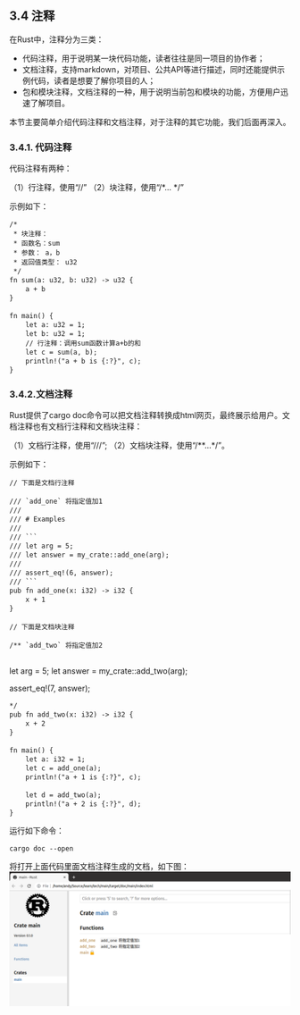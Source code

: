 ## 3.4 注释

在Rust中，注释分为三类：

- 代码注释，用于说明某一块代码功能，读者往往是同一项目的协作者；
- 文档注释，支持markdown，对项目、公共API等进行描述，同时还能提供示例代码，读者是想要了解你项目的人；
- 包和模块注释，文档注释的一种，用于说明当前包和模块的功能，方便用户迅速了解项目。

本节主要简单介绍代码注释和文档注释，对于注释的其它功能，我们后面再深入。

### 3.4.1. 代码注释

代码注释有两种：

（1）行注释，使用“//”
（2）块注释，使用“/*... */”

示例如下：
```
/*
 * 块注释：
 * 函数名：sum
 * 参数： a，b
 * 返回值类型： u32
 */
fn sum(a: u32, b: u32) -> u32 {
    a + b
}

fn main() {
    let a: u32 = 1;
    let b: u32 = 1;
    // 行注释：调用sum函数计算a+b的和
    let c = sum(a, b);
    println!("a + b is {:?}", c);
}
```

### 3.4.2.文档注释

Rust提供了cargo doc命令可以把文档注释转换成html网页，最终展示给用户。文档注释也有文档行注释和文档块注释：

（1）文档行注释，使用“///”;
（2）文档块注释，使用“/**...*/”。

示例如下：
```
// 下面是文档行注释

/// `add_one` 将指定值加1
///
/// # Examples
///
/// ```
/// let arg = 5;
/// let answer = my_crate::add_one(arg);
///
/// assert_eq!(6, answer);
/// ```
pub fn add_one(x: i32) -> i32 {
    x + 1
}

// 下面是文档块注释

/** `add_two` 将指定值加2


```
let arg = 5;
let answer = my_crate::add_two(arg);

assert_eq!(7, answer);
```
*/
pub fn add_two(x: i32) -> i32 {
    x + 2
}

fn main() {
    let a: i32 = 1;
    let c = add_one(a);
    println!("a + 1 is {:?}", c);

    let d = add_two(a);
    println!("a + 2 is {:?}", d);
}
```

运行如下命令：
```
cargo doc --open
```
将打开上面代码里面文档注释生成的文档，如下图：
![注释](../../assets/1.png)
